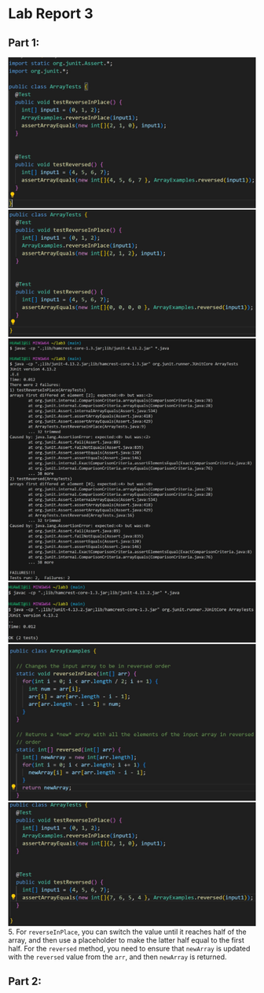 # Lab Report 3
## Part 1:
![image](1.jpg)<br>
![image](2.png)<br>
![image](failed.jpg)<br>
![image](passed.jpg)<br>
![image](4.jpg)<br>
![image](5.jpg)<br>
5. For `reverseInPlace`, you can switch the value until it reaches half of the array, and then use a placeholder to make the latter half equal to the first half. For the `reversed` method, you need to ensure that `newArray` is updated with the `reversed` value from the `arr`, and then `newArray` is returned.<br>
## Part 2:
